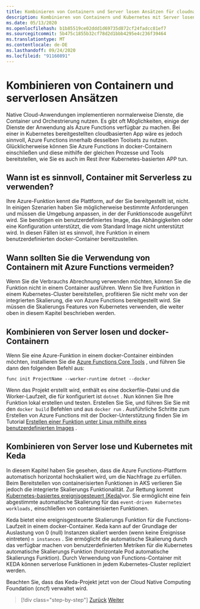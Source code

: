 ```yaml
---
title: Kombinieren von Containern und Server losen Ansätzen für cloudnative Dienste
description: Kombinieren von Containern und Kubernetes mit Server losen Ansätzen
ms.date: 05/13/2020
ms.openlocfilehash: b1b85519ce02ddd1d69735d872cf24fadcc81ef7
ms.sourcegitcommit: 5b475c1855b32cf78d2d1bbb4295e4c236f39464
ms.translationtype: MT
ms.contentlocale: de-DE
ms.lasthandoff: 09/24/2020
ms.locfileid: "91160891"
---
```

# <a name="combining-containers-and-serverless-approaches"></a>Kombinieren von Containern und serverlosen Ansätzen

Native Cloud-Anwendungen implementieren normalerweise Dienste, die Container und Orchestrierung nutzen. Es gibt oft Möglichkeiten, einige der Dienste der Anwendung als Azure Functions verfügbar zu machen. Bei einer in Kubernetes bereitgestellten cloudbasierten App wäre es jedoch sinnvoll, Azure Functions innerhalb desselben Toolsets zu nutzen. Glücklicherweise können Sie Azure Functions in docker-Containern einschließen und diese mithilfe der gleichen Prozesse und Tools bereitstellen, wie Sie es auch im Rest ihrer Kubernetes-basierten APP tun.

## <a name="when-does-it-make-sense-to-use-containers-with-serverless"></a>Wann ist es sinnvoll, Container mit Serverless zu verwenden?

Ihre Azure-Funktion kennt die Plattform, auf der Sie bereitgestellt ist, nicht. In einigen Szenarien haben Sie möglicherweise bestimmte Anforderungen und müssen die Umgebung anpassen, in der der Funktionscode ausgeführt wird. Sie benötigen ein benutzerdefiniertes Image, das Abhängigkeiten oder eine Konfiguration unterstützt, die vom Standard Image nicht unterstützt wird. In diesen Fällen ist es sinnvoll, ihre Funktion in einem benutzerdefinierten docker-Container bereitzustellen.

## <a name="when-should-you-avoid-using-containers-with-azure-functions"></a>Wann sollten Sie die Verwendung von Containern mit Azure Functions vermeiden?

Wenn Sie die Verbrauchs Abrechnung verwenden möchten, können Sie die Funktion nicht in einem Container ausführen. Wenn Sie Ihre Funktion in einem Kubernetes-Cluster bereitstellen, profitieren Sie nicht mehr von der integrierten Skalierung, die von Azure Functions bereitgestellt wird. Sie müssen die Skalierungs Features von Kubernetes verwenden, die weiter oben in diesem Kapitel beschrieben werden.

## <a name="how-to-combine-serverless-and-docker-containers"></a>Kombinieren von Server losen und docker-Containern

Wenn Sie eine Azure-Funktion in einem docker-Container einbinden möchten, installieren Sie die [Azure Functions Core Tools](https://github.com/Azure/azure-functions-core-tools) , und führen Sie dann den folgenden Befehl aus:

```console
func init ProjectName --worker-runtime dotnet --docker
```

Wenn das Projekt erstellt wird, enthält es eine dockerfile-Datei und die Worker-Laufzeit, die für konfiguriert ist `dotnet` . Nun können Sie Ihre Funktion lokal erstellen und testen. Erstellen Sie Sie, und führen Sie Sie mit den  `docker build` Befehlen und aus `docker run` . Ausführliche Schritte zum Erstellen von Azure Functions mit der Docker-Unterstützung finden Sie im Tutorial [Erstellen einer Funktion unter Linux mithilfe eines benutzerdefinierten Images](/azure/azure-functions/functions-create-function-linux-custom-image) .

## <a name="how-to-combine-serverless-and-kubernetes-with-keda"></a>Kombinieren von Server lose und Kubernetes mit Keda

In diesem Kapitel haben Sie gesehen, dass die Azure Functions-Plattform automatisch horizontal hochskaliert wird, um die Nachfrage zu erfüllen. Beim Bereitstellen von containerisierten Funktionen in AKS verlieren Sie jedoch die integrierte Skalierungs Funktionalität. Zur Rettung kommt [Kubernetes-basiertes ereignisgesteuert (Keda)](/azure/azure-functions/functions-kubernetes-keda)vor. Sie ermöglicht eine fein abgestimmte automatische Skalierung für das `event-driven Kubernetes workloads,` einschließen von containerisierten Funktionen.

Keda bietet eine ereignisgesteuerte Skalierungs Funktion für die Functions-Laufzeit in einem docker-Container. Keda kann auf der Grundlage der Auslastung von 0 (null) Instanzen skaliert werden (wenn keine Ereignisse eintreten) `n instances` . Sie ermöglicht die automatische Skalierung durch das verfügbar machen von benutzerdefinierten Metriken für die Kubernetes automatische Skalierungs Funktion (horizontale Pod automatische Skalierungs Funktion). Durch Verwendung von Functions-Container mit KEDA können serverlose Funktionen in jedem Kubernetes-Cluster repliziert werden.

Beachten Sie, dass das Keda-Projekt jetzt von der Cloud Native Computing Foundation (cncf) verwaltet wird.

>[!div class="step-by-step"]
>[Zurück](leverage-serverless-functions.md)
>[Weiter](deploy-containers-azure.md)

